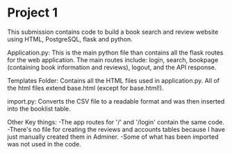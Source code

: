 # Project 1
This submission contains code to build a book search and review website using HTML, PostgreSQL, flask and python.


Application.py:
This is the main python file than contains all the flask routes for the web application. The main routes include: login, search, bookpage (containing book information and reviews), logout, and the API response.  

Templates Folder:
Contains all the HTML files used in application.py. All of the html files extend base.html (except for base.html!).

import.py:
Converts the CSV file to a readable format and was then inserted into the booklist table.


Other Key things:
-The app routes for '/' and '/login' contain the same code.
-There's no file for creating the reviews and accounts tables because I have just manually created them in Adminer.
-Some of what has been imported was not used in the code.
